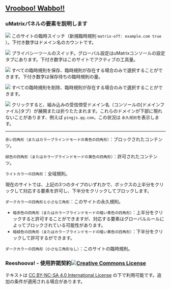 ﻿## [Vrooboo! Wabbo!!](https://umatrix-rules.github.io/#ovagarava---toc)
### uMatrixパネルの要素を説明します

![](../assets/power.png) このサイトの臨時スイッチ（新規臨時規則 `matrix-off: example.com true` ）。下付き数字はドメイン名のカウントです。

![](../assets/dots.png) プライバシーツールのスイッチ。グローバル設定はuMatrixコンソールの設定タブにあります。下付き数字はこのサイトでアクティブの工具量。

![](../assets/lock.png) すべての臨時規則を保存、臨時規則が存在する場合のみで選択することができます。下付き数字は保存待ちの臨時規則の量。

![](../assets/erase.png) すべての臨時規則を削除、臨時規則が存在する場合のみで選択することができます。

![](../assets/expand.png) クリックすると、組み込みの受信傍受ドメイン名（コンソールの[ドメインファイル]タブ）が展開または折りたたまれます。これらのドメインが下部に現れないことがあります、例えば `pingjs.qq.com`，この状況は `永久规则`を表示します。

---

`赤い四角形（またはカラーブラインドモードの青色の四角形）`：ブロックされたコンテンツ。

`緑色の四角形（またはカラーブラインドモードの黄色の四角形）`：許可されたコンテンツ。

`ライトカラーの四角形`：全域規則。

現在のサイトでは、上記の3つのタイプのいずれかで、ボックスの上半分をクリックして対応する要素を許可し、下半分をクリックしてブロックします。

`ダークカラーの四角形と小さな三角形`：このサイトの永久規則。

- `暗赤色の四角形（またはカラーブラインドモードの暗い青色の四角形）`：上半分をクリックすると許可することができますが、対応する要素はグローバルルールによってブロックされている可能性があります。
- `暗緑色の四角形（またはカラーブラインドモードの暗い黄色の四角形）`：下半分をクリックして許可するができます。

`ダークカラーの四角形（小さな三角形なし）`：このサイトの臨時規則。

### Reeshoova! - 使用許諾契約<a rel="license" href="http://creativecommons.org/licenses/by-nc-sa/4.0/"><img alt="Creative Commons License" style="border-width:0" src="https://i.creativecommons.org/l/by-nc-sa/4.0/88x31.png" /></a>
テキストは <a rel="license" href="http://creativecommons.org/licenses/by-nc-sa/4.0/">CC BY-NC-SA 4.0 International License</a>
の下で利用可能です。追加の条件が適用される場合があります。
